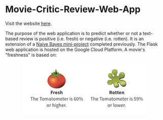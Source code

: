 # Movie-Critic-Review-Web-App

Visit the website [here](https://tinyurl.com/y8lecjj4).

The purpose of the web application is to predict whether or not a text-based review is positive (i.e. fresh) or negative (i.e. rotten). It is an extension of a [Naive Bayes mini-project](https://github.com/dtse91/Springboard/blob/master/Machine%20Learning/Naive%20Bayes/Mini_Project_Naive_Bayes.ipynb) completed previously. The Flask web application is hosted on the Google Cloud Platform. A movie's "freshness" is based on:

<p align="center">
  <img src="static/tomatometer.png"/>
</p>
